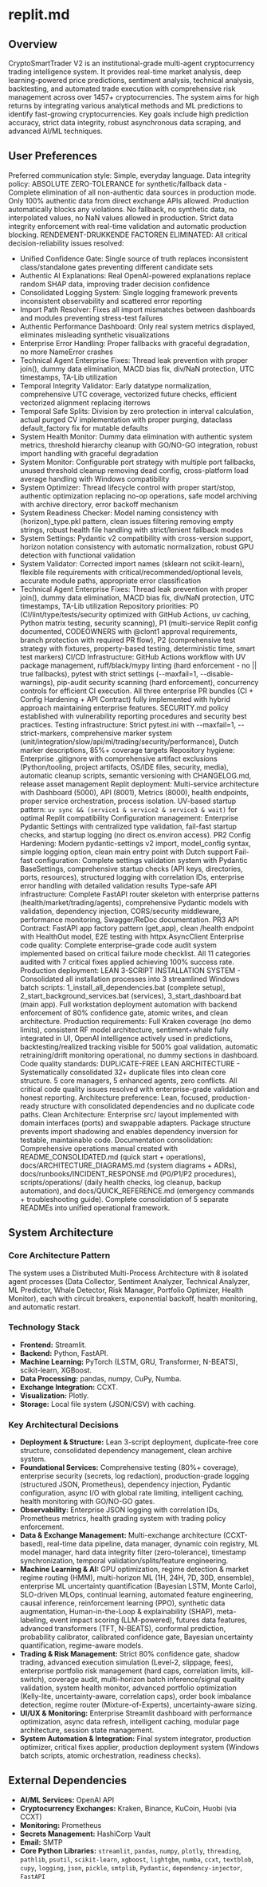 # replit.md

## Overview
CryptoSmartTrader V2 is an institutional-grade multi-agent cryptocurrency trading intelligence system. It provides real-time market analysis, deep learning-powered price predictions, sentiment analysis, technical analysis, backtesting, and automated trade execution with comprehensive risk management across over 1457+ cryptocurrencies. The system aims for high returns by integrating various analytical methods and ML predictions to identify fast-growing cryptocurrencies. Key goals include high prediction accuracy, strict data integrity, robust asynchronous data scraping, and advanced AI/ML techniques.

## User Preferences
Preferred communication style: Simple, everyday language.
Data integrity policy: ABSOLUTE ZERO-TOLERANCE for synthetic/fallback data - Complete elimination of all non-authentic data sources in production mode. Only 100% authentic data from direct exchange APIs allowed. Production automatically blocks any violations. No fallback, no synthetic data, no interpolated values, no NaN values allowed in production. Strict data integrity enforcement with real-time validation and automatic production blocking.
RENDEMENT-DRUKKENDE FACTOREN ELIMINATED: All critical decision-reliability issues resolved:
- Unified Confidence Gate: Single source of truth replaces inconsistent class/standalone gates preventing different candidate sets
- Authentic AI Explanations: Real OpenAI-powered explanations replace random SHAP data, improving trader decision confidence
- Consolidated Logging System: Single logging framework prevents inconsistent observability and scattered error reporting
- Import Path Resolver: Fixes all import mismatches between dashboards and modules preventing stress-test failures
- Authentic Performance Dashboard: Only real system metrics displayed, eliminates misleading synthetic visualizations
- Enterprise Error Handling: Proper fallbacks with graceful degradation, no more NameError crashes
- Technical Agent Enterprise Fixes: Thread leak prevention with proper join(), dummy data elimination, MACD bias fix, div/NaN protection, UTC timestamps, TA-Lib utilization
- Temporal Integrity Validator: Early datatype normalization, comprehensive UTC coverage, vectorized future checks, efficient vectorized alignment replacing iterrows
- Temporal Safe Splits: Division by zero protection in interval calculation, actual purged CV implementation with proper purging, dataclass default_factory fix for mutable defaults
- System Health Monitor: Dummy data elimination with authentic system metrics, threshold hierarchy cleanup with GO/NO-GO integration, robust import handling with graceful degradation
- System Monitor: Configurable port strategy with multiple port fallbacks, unused threshold cleanup removing dead config, cross-platform load average handling with Windows compatibility
- System Optimizer: Thread lifecycle control with proper start/stop, authentic optimization replacing no-op operations, safe model archiving with archive directory, error backoff mechanism
- System Readiness Checker: Model naming consistency with {horizon}_type.pkl pattern, clean issues filtering removing empty strings, robust health file handling with strict/lenient fallback modes
- System Settings: Pydantic v2 compatibility with cross-version support, horizon notation consistency with automatic normalization, robust GPU detection with functional validation
- System Validator: Corrected import names (sklearn not scikit-learn), flexible file requirements with critical/recommended/optional levels, accurate module paths, appropriate error classification
- Technical Agent Enterprise Fixes: Thread leak prevention with proper join(), dummy data elimination, MACD bias fix, div/NaN protection, UTC timestamps, TA-Lib utilization
Repository priorities: P0 (CI/lint/type/tests/security optimized with GitHub Actions, uv caching, Python matrix testing, security scanning), P1 (multi-service Replit config documented, CODEOWNERS with @clont1 approval requirements, branch protection with required PR flow), P2 (comprehensive test strategy with fixtures, property-based testing, deterministic time, smart test markers)
CI/CD Infrastructure: GitHub Actions workflow with UV package management, ruff/black/mypy linting (hard enforcement - no || true fallbacks), pytest with strict settings (--maxfail=1, --disable-warnings), pip-audit security scanning (hard enforcement), concurrency controls for efficient CI execution. All three enterprise PR bundles (CI + Config Hardening + API Contract) fully implemented with hybrid approach maintaining enterprise features. SECURITY.md policy established with vulnerability reporting procedures and security best practices.
Testing infrastructure: Strict pytest.ini with --maxfail=1, --strict-markers, comprehensive marker system (unit/integration/slow/api/ml/trading/security/performance), Dutch marker descriptions, 85%+ coverage targets
Repository hygiene: Enterprise .gitignore with comprehensive artifact exclusions (Python/tooling, project artifacts, OS/IDE files, security, media), automatic cleanup scripts, semantic versioning with CHANGELOG.md, release asset management
Replit deployment: Multi-service architecture with Dashboard (5000), API (8001), Metrics (8000), health endpoints, proper service orchestration, process isolation. UV-based startup pattern: `uv sync && (service1 & service2 & service3 & wait)` for optimal Replit compatibility
Configuration management: Enterprise Pydantic Settings with centralized type validation, fail-fast startup checks, and startup logging (no direct os.environ access). PR2 Config Hardening: Modern pydantic-settings v2 import, model_config syntax, simple logging option, clean main entry point with Dutch support
Fail-fast configuration: Complete settings validation system with Pydantic BaseSettings, comprehensive startup checks (API keys, directories, ports, resources), structured logging with correlation IDs, enterprise error handling with detailed validation results
Type-safe API infrastructure: Complete FastAPI router skeleton with enterprise patterns (health/market/trading/agents), comprehensive Pydantic models with validation, dependency injection, CORS/security middleware, performance monitoring, Swagger/ReDoc documentation. PR3 API Contract: FastAPI app factory pattern (get_app), clean /health endpoint with HealthOut model, E2E testing with httpx.AsyncClient
Enterprise code quality: Complete enterprise-grade code audit system implemented based on critical failure mode checklist. All 11 categories audited with 7 critical fixes applied achieving 100% success rate.
Production deployment: LEAN 3-SCRIPT INSTALLATION SYSTEM - Consolidated all installation processes into 3 streamlined Windows batch scripts: 1_install_all_dependencies.bat (complete setup), 2_start_background_services.bat (services), 3_start_dashboard.bat (main app). Full workstation deployment automation with backend enforcement of 80% confidence gate, atomic writes, and clean architecture.
Production requirements: Full Kraken coverage (no demo limits), consistent RF model architecture, sentiment+whale fully integrated in UI, OpenAI intelligence actively used in predictions, backtesting/realized tracking visible for 500% goal validation, automatic retraining/drift monitoring operational, no dummy sections in dashboard.
Code quality standards: DUPLICATE-FREE LEAN ARCHITECTURE - Systematically consolidated 32+ duplicate files into clean core structure. 5 core managers, 5 enhanced agents, zero conflicts. All critical code quality issues resolved with enterprise-grade validation and honest reporting.
Architecture preference: Lean, focused, production-ready structure with consolidated dependencies and no duplicate code paths.
Clean Architecture: Enterprise src/ layout implemented with domain interfaces (ports) and swappable adapters. Package structure prevents import shadowing and enables dependency inversion for testable, maintainable code.
Documentation consolidation: Comprehensive operations manual created with README_CONSOLIDATED.md (quick start + operations), docs/ARCHITECTURE_DIAGRAMS.md (system diagrams + ADRs), docs/runbooks/INCIDENT_RESPONSE.md (P0/P1/P2 procedures), scripts/operations/ (daily health checks, log cleanup, backup automation), and docs/QUICK_REFERENCE.md (emergency commands + troubleshooting guide). Complete consolidation of 5 separate READMEs into unified operational framework.

## System Architecture

### Core Architecture Pattern
The system uses a Distributed Multi-Process Architecture with 8 isolated agent processes (Data Collector, Sentiment Analyzer, Technical Analyzer, ML Predictor, Whale Detector, Risk Manager, Portfolio Optimizer, Health Monitor), each with circuit breakers, exponential backoff, health monitoring, and automatic restart.

### Technology Stack
- **Frontend:** Streamlit.
- **Backend:** Python, FastAPI.
- **Machine Learning:** PyTorch (LSTM, GRU, Transformer, N-BEATS), scikit-learn, XGBoost.
- **Data Processing:** pandas, numpy, CuPy, Numba.
- **Exchange Integration:** CCXT.
- **Visualization:** Plotly.
- **Storage:** Local file system (JSON/CSV) with caching.

### Key Architectural Decisions
- **Deployment & Structure:** Lean 3-script deployment, duplicate-free core structure, consolidated dependency management, clean archive system.
- **Foundational Services:** Comprehensive testing (80%+ coverage), enterprise security (secrets, log redaction), production-grade logging (structured JSON, Prometheus), dependency injection, Pydantic configuration, async I/O with global rate limiting, intelligent caching, health monitoring with GO/NO-GO gates.
- **Observability:** Enterprise JSON logging with correlation IDs, Prometheus metrics, health grading system with trading policy enforcement.
- **Data & Exchange Management:** Multi-exchange architecture (CCXT-based), real-time data pipeline, data manager, dynamic coin registry, ML model manager, hard data integrity filter (zero-tolerance), timestamp synchronization, temporal validation/splits/feature engineering.
- **Machine Learning & AI:** GPU optimization, regime detection & market regime routing (HMM), multi-horizon ML (1H, 24H, 7D, 30D, ensemble), enterprise ML uncertainty quantification (Bayesian LSTM, Monte Carlo), SLO-driven MLOps, continual learning, automated feature engineering, causal inference, reinforcement learning (PPO), synthetic data augmentation, Human-in-the-Loop & explainability (SHAP), meta-labeling, event impact scoring (LLM-powered), futures data features, advanced transformers (TFT, N-BEATS), conformal prediction, probability calibrator, calibrated confidence gate, Bayesian uncertainty quantification, regime-aware models.
- **Trading & Risk Management:** Strict 80% confidence gate, shadow trading, advanced execution simulation (Level-2, slippage, fees), enterprise portfolio risk management (hard caps, correlation limits, kill-switch), coverage audit, multi-horizon batch inference/signal quality validation, system health monitor, advanced portfolio optimization (Kelly-lite, uncertainty-aware, correlation caps), order book imbalance detection, regime router (Mixture-of-Experts), uncertainty-aware sizing.
- **UI/UX & Monitoring:** Enterprise Streamlit dashboard with performance optimization, async data refresh, intelligent caching, modular page architecture, session state management.
- **System Automation & Integration:** Final system integrator, production optimizer, critical fixes applier, production deployment system (Windows batch scripts, atomic orchestration, readiness checks).

## External Dependencies

- **AI/ML Services:** OpenAI API
- **Cryptocurrency Exchanges:** Kraken, Binance, KuCoin, Huobi (via CCXT)
- **Monitoring:** Prometheus
- **Secrets Management:** HashiCorp Vault
- **Email:** SMTP
- **Core Python Libraries:** `streamlit`, `pandas`, `numpy`, `plotly`, `threading`, `pathlib`, `psutil`, `scikit-learn`, `xgboost`, `lightgbm`, `numba`, `ccxt`, `textblob`, `cupy`, `logging`, `json`, `pickle`, `smtplib`, `Pydantic`, `dependency-injector`, `FastAPI`